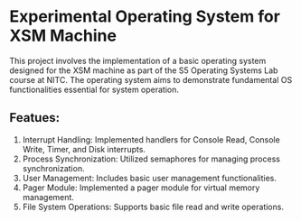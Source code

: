 # Experimental Operating System for XSM Machine #
This project involves the implementation of a basic operating system designed for the XSM machine as part of the S5 Operating Systems Lab course at NITC. The operating system aims to demonstrate fundamental OS functionalities essential for system operation.

## Featues: ##
1.  Interrupt Handling: Implemented handlers for Console Read, Console Write, Timer, and Disk interrupts.
2. Process Synchronization: Utilized semaphores for managing process synchronization.
3.  User Management: Includes basic user management functionalities.
4.  Pager Module: Implemented a pager module for virtual memory management.
5.  File System Operations: Supports basic file read and write operations.
